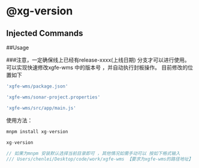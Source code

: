 # @xg-version

## Injected Commands


##Usage

###注意，一定确保线上已经有release-xxxx(上线日期) 分支才可以进行使用。
可以实现快速修改xgfe-wms 中的版本号 ，并自动执行封板操作。
目前修改的位置如下

```js
'xgfe-wms/package.json'

'xgfe-wms/sonar-project.properties'

'xgfe-wms/src/app/main.js'

```



使用方法：

```js
mnpm install xg-version  
 
xg-version

// 如果为mnpm 安装默认选择当前目录即可 ，其他情况如需手动可以 按如下格式输入
/// Users/chenlei/Desktop/code/work/xgfe-wms 【要求为xgfe-wms的路径地址】
```


